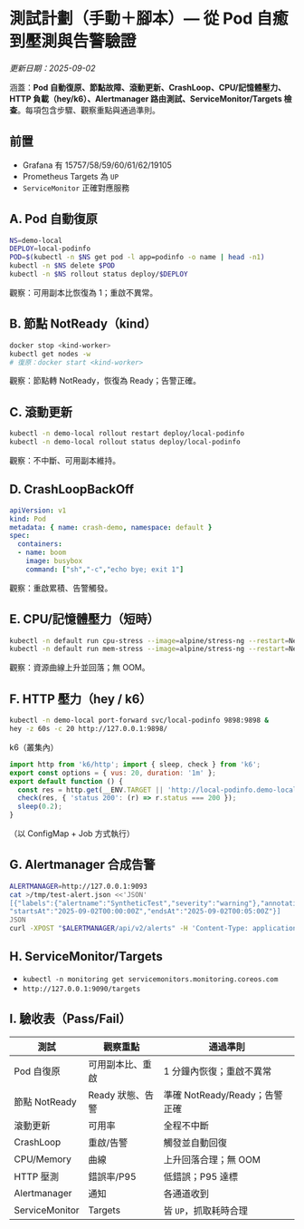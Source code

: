 # 測試計劃（手動＋腳本）— 從 Pod 自癒到壓測與告警驗證
_更新日期：2025-09-02_

涵蓋：**Pod 自動復原、節點故障、滾動更新、CrashLoop、CPU/記憶體壓力、HTTP 負載（hey/k6）、Alertmanager 路由測試、ServiceMonitor/Targets 檢查**。每項包含步驟、觀察重點與通過準則。

## 前置
- Grafana 有 15757/58/59/60/61/62/19105
- Prometheus Targets 為 `UP`
- `ServiceMonitor` 正確對應服務

## A. Pod 自動復原
```bash
NS=demo-local
DEPLOY=local-podinfo
POD=$(kubectl -n $NS get pod -l app=podinfo -o name | head -n1)
kubectl -n $NS delete $POD
kubectl -n $NS rollout status deploy/$DEPLOY
```
觀察：可用副本比恢復為 1；重啟不異常。

## B. 節點 NotReady（kind）
```bash
docker stop <kind-worker>
kubectl get nodes -w
# 復原：docker start <kind-worker>
```
觀察：節點轉 NotReady，恢復為 Ready；告警正確。

## C. 滾動更新
```bash
kubectl -n demo-local rollout restart deploy/local-podinfo
kubectl -n demo-local rollout status deploy/local-podinfo
```
觀察：不中斷、可用副本維持。

## D. CrashLoopBackOff
```yaml
apiVersion: v1
kind: Pod
metadata: { name: crash-demo, namespace: default }
spec:
  containers:
  - name: boom
    image: busybox
    command: ["sh","-c","echo bye; exit 1"]
```
觀察：重啟累積、告警觸發。

## E. CPU/記憶體壓力（短時）
```bash
kubectl -n default run cpu-stress --image=alpine/stress-ng --restart=Never -- --cpu 2 --timeout 60s
kubectl -n default run mem-stress --image=alpine/stress-ng --restart=Never -- --vm 1 --vm-bytes 200M --timeout 60s
```
觀察：資源曲線上升並回落；無 OOM。

## F. HTTP 壓力（hey / k6）
```bash
kubectl -n demo-local port-forward svc/local-podinfo 9898:9898 &
hey -z 60s -c 20 http://127.0.0.1:9898/
```
k6（叢集內）
```js
import http from 'k6/http'; import { sleep, check } from 'k6';
export const options = { vus: 20, duration: '1m' };
export default function () {
  const res = http.get(__ENV.TARGET || 'http://local-podinfo.demo-local.svc.cluster.local:9898/');
  check(res, { 'status 200': (r) => r.status === 200 });
  sleep(0.2);
}
```
（以 ConfigMap + Job 方式執行）

## G. Alertmanager 合成告警
```bash
ALERTMANAGER=http://127.0.0.1:9093
cat >/tmp/test-alert.json <<'JSON'
[{"labels":{"alertname":"SyntheticTest","severity":"warning"},"annotations":{"summary":"Synthetic test alert"},
"startsAt":"2025-09-02T00:00:00Z","endsAt":"2025-09-02T00:05:00Z"}]
JSON
curl -XPOST "$ALERTMANAGER/api/v2/alerts" -H 'Content-Type: application/json' -d @/tmp/test-alert.json
```

## H. ServiceMonitor/Targets
- `kubectl -n monitoring get servicemonitors.monitoring.coreos.com`
- `http://127.0.0.1:9090/targets`

## I. 驗收表（Pass/Fail）
| 測試 | 觀察重點 | 通過準則 |
|---|---|---|
| Pod 自復原 | 可用副本比、重啟 | 1 分鐘內恢復；重啟不異常 |
| 節點 NotReady | Ready 狀態、告警 | 準確 NotReady/Ready；告警正確 |
| 滾動更新 | 可用率 | 全程不中斷 |
| CrashLoop | 重啟/告警 | 觸發並自動回復 |
| CPU/Memory | 曲線 | 上升回落合理；無 OOM |
| HTTP 壓測 | 錯誤率/P95 | 低錯誤；P95 達標 |
| Alertmanager | 通知 | 各通道收到 |
| ServiceMonitor | Targets | 皆 `UP`，抓取耗時合理 |